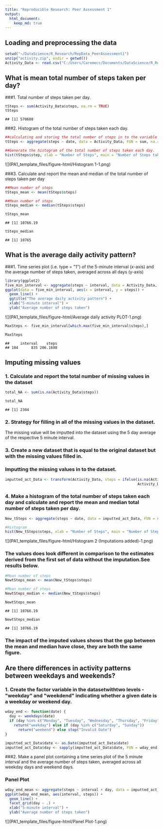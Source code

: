 ```yaml
---
title: "Reproducible Research: Peer Assessment 1"
output: 
  html_document:
    keep_md: true
---
```



## Loading and preprocessing the data

```r
setwd("~/DataScience/R_Research/RepData_PeerAssessment1")
unzip("activity.zip", exdir = getwd())
Activity_Data <- read.csv("C:/Users/Caremecc/Documents/DataScience/R_Research/RepData_PeerAssessment1/activity.csv", header = TRUE)
```


## What is mean total number of steps taken per day?
###1. Total number of steps taken per day.

```r
tSteps <- sum(Activity_Data$steps, na.rm = TRUE)
tSteps
```

```
## [1] 570608
```
###2. Histogram of the total number of steps taken each day.

```r
##calculating and storing the total number of steps in to the variable "tSteps"
tSteps <- aggregate(steps ~ date, data = Activity_Data, FUN = sum, na.rm = TRUE)

##Generate the histogram of the total number of steps taken each day.
hist(tSteps$step, xlab = "Number of Steps", main = "Number of Steps taken per day", col = "green")
```

![](PA1_template_files/figure-html/Histogram 1-1.png)<!-- -->

###3. Calculate and report the mean and median of the total number of steps taken per day

```r
##Mean number of steps
tSteps_mean <- mean(tSteps$steps)

##Mean number of steps
tSteps_median <- median(tSteps$steps)

tSteps_mean
```

```
## [1] 10766.19
```

```r
tSteps_median
```

```
## [1] 10765
```

## What is the average daily activity pattern?
###1. Time series plot (i.e. type = "1") of the 5-minute interval (x-axis) and the average number of steps taken, averaged across all days (y-axis)

```r
library(ggplot2)
five_min_interval <- aggregate(steps ~ interval, data = Activity_Data, FUN = mean, na.rm = TRUE)
ggplot(data = five_min_interval, aes(x = interval, y = steps)) +
  geom_line() + 
  ggtitle("The average daily activity pattern") +
  xlab("5-minute interval") +
  ylab("Average number of steps taken")
```

![](PA1_template_files/figure-html/Average daily activity PLOT-1.png)<!-- -->


```r
MaxSteps <- five_min_interval[which.max(five_min_interval$steps),]

MaxSteps
```

```
##     interval    steps
## 104      835 206.1698
```

## Imputing missing values
### 1. Calculate and report the total number of missing values in the dataset 


```r
total_NA <- sum(is.na(Activity_Data$steps))

total_NA
```

```
## [1] 2304
```

### 2. Strategy for filling in all of the missing values in the dataset.
The missing value will be imputted into the dataset using the 5 day average of the respective 5 minute interval.

### 3. Create a new dataset that is equal to the original dataset but with the missing values filled in. 
### Imputting the missing values in to the dataset.


```r
imputted_act_Data <- transform(Activity_Data, steps = ifelse(is.na(Activity_Data$steps), five_min_interval$steps[match(Activity_Data$interval, five_min_interval$interval)],
                                                             Activity_Data$steps))
```

### 4. Make a histogram of the total number of steps taken each day and calculate and report the mean and median total number of steps taken per day.


```r
New_tSteps <- aggregate(steps ~ date, data = imputted_act_Data, FUN = sum, na.rm = TRUE)

#Histogram
hist(New_tSteps$steps, xlab = "Number of Steps", main = "Number of Steps taken per day", col = "green")
```

![](PA1_template_files/figure-html/Histogram 2 (Imputations added)-1.png)<!-- -->

### The values does look different in comparison to the estimates derived from the first set of data without the imputation.See results below.


```r
#Mean number of steps
NewtSteps_mean <- mean(New_tSteps$steps)

#Mean number of steps
NewtSteps_median <- median(New_tSteps$steps)

NewtSteps_mean
```

```
## [1] 10766.19
```

```r
NewtSteps_median
```

```
## [1] 10766.19
```

### The impact of the imputed values shows that the gap between the mean and median have close, they are both the same figure.

## Are there differences in activity patterns between weekdays and weekends?
### 1. Create the factor variable in the datasetwithtwo levels - "weekday" and "weekdend" indicating whether a given date is a weekday or weekend day.

```r
wday_end <- function(date) {
  day <- weekdays(date)
  if (day %in% c("Monday", "Tuesday", "Wednesday", "Thursday", "Friday"))
    return("weekday") else if (day %in% c("Saturday", "Sunday"))
      return("weekend") else stop("Invalid Date")
}

imputted_act_Data$date <- as.Date(imputted_act_Data$date)
imputted_act_Data$day <- sapply(imputted_act_Data$date, FUN = wday_end)
```

###2. Make a panel plot containing a time series plot of the 5 minute interval and the average number of steps taken, averaged across all weekday days and weekend days.

### Panel Plot

```r
wday_end_mean <- aggregate(steps ~ interval + day, data = imputted_act_Data, mean)
ggplot(wday_end_mean, aes(interval, steps)) + 
  geom_line() + 
  facet_grid(day ~ .) +
  xlab("5-minute interval") + 
  ylab("Average number of steps taken")
```

![](PA1_template_files/figure-html/Panel Plot-1.png)<!-- -->
